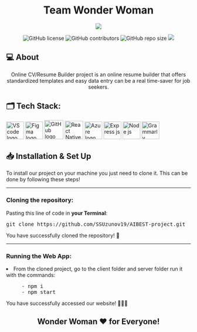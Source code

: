 <h1 align="center">Team Wonder Woman</h1>

<p align = "center">
    <img src="https://cdn.discordapp.com/attachments/1125828347415511040/1131705401658847292/githubBanner.png" />
</p>

<p align = "center">
    <img alt="GitHub license" src="https://img.shields.io/github/license/SSUzunov19/CV-Builder-AIBEST?style=for-the-badge">
    <img alt="GitHub contributors" src="https://img.shields.io/github/contributors/SSUzunov19/CV-Builder-AIBEST?style=for-the-badge">
    <img alt="GitHub repo size" src="https://img.shields.io/github/repo-size/SSUzunov19/CV-Builder-AIBEST?style=for-the-badge">
    <img src="https://img.shields.io/github/languages/count/SSUzunov19/CV-Builder-AIBEST?style=for-the-badge">
</p>

## 💻 About
<p align="center">Online CV/Resume Builder project is an online resume builder that offers standardized templates and easy data entry can be a real time-saver for job seekers.</p>


## 🗂️ Tech Stack:
<p align="left">
    <a href="https://code.visualstudio.com/"><img src="https://img.icons8.com/color/344/visual-studio-code-2019.png" alt="VS code logo" width=48px /></a>
    <a href="https://www.figma.com/"><img src="https://img.icons8.com/color/344/figma--v1.png" alt="Figma logo" width=48px/></a>
    <a href="https://github.com/"><img src="https://img.icons8.com/nolan/344/github.png" alt="GitHub logo" width=52px /></a>
    <a href="https://reactnative.dev/"><img src="https://img.icons8.com/color/344/react-native.png" alt="React Native logo" width=50px /></a>
    <a href="https://azure.microsoft.com/en-us/products/postgresql/"><img src="https://upload.wikimedia.org/wikipedia/commons/thumb/2/29/Postgresql_elephant.svg/1200px-Postgresql_elephant.svg.png" alt="Azure logo" width=48px /></a>
    <a href="https://expressjs.com/"><img src="https://github.com/SSUzunov19/AIBEST-project/assets/138564462/2c9c9bd6-179d-4e7b-a2e6-057084210926" alt="Express js" width=48px /></a>
    <a href="https://nodejs.org/en"><img src="https://github.com/SSUzunov19/AIBEST-project/assets/138564462/7c320d04-4173-4ad0-aecf-8145872c2da4" alt="Node js" width=48px /></a>
    <a href="https://app.grammarly.com/"><img src="https://github.com/SSUzunov19/AIBEST-project/assets/138564462/f22e7fa9-667c-4947-ae78-13e8dea27865" alt="Grammarly" width=48px /></a>
    </p>

## 📥 Installation & Set Up
<p> To install our project on your machine you just need to clone it. This can be done by following these steps! </p>

<hr>

<h3><B>Cloning the repository:</B></h3>

Pasting this line of code in **your Terminal**:
<pre>git clone https://github.com/SSUzunov19/AIBEST-project.git</pre>
<p>You have successfully cloned the repository! 🥳</p>

<hr>

<h3><B>Running the Web App:</B></h3>

  <li>From the cloned project, go to the client folder and server folder run it with the commands:</li>
</ul> 
<pre>
     - npm i
     - npm start
</pre>

<p>You have successfully accessed our website! 👏👏👏</p>

## <p align = "center">Wonder Woman ❤️ for <B>Everyone!</B></p>
